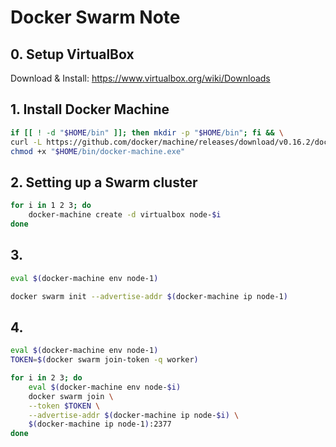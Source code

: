 Docker Swarm Note
====

## 0. Setup VirtualBox

Download & Install: https://www.virtualbox.org/wiki/Downloads

## 1. Install Docker Machine

```bash
if [[ ! -d "$HOME/bin" ]]; then mkdir -p "$HOME/bin"; fi && \
curl -L https://github.com/docker/machine/releases/download/v0.16.2/docker-machine-Windows-x86_64.exe > "$HOME/bin/docker-machine.exe" && \
chmod +x "$HOME/bin/docker-machine.exe"
```

## 2. Setting up a Swarm cluster

```bash
for i in 1 2 3; do
    docker-machine create -d virtualbox node-$i
done
```

## 3. 

```bash
eval $(docker-machine env node-1)

docker swarm init --advertise-addr $(docker-machine ip node-1)
```

## 4.

```bash
eval $(docker-machine env node-1)
TOKEN=$(docker swarm join-token -q worker)

for i in 2 3; do
    eval $(docker-machine env node-$i)
    docker swarm join \
    --token $TOKEN \
    --advertise-addr $(docker-machine ip node-$i) \
    $(docker-machine ip node-1):2377
done
```
